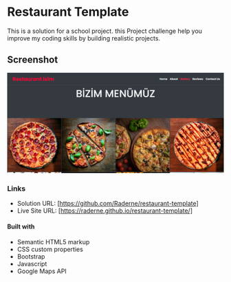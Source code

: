 ﻿# Restaurant Template

This is a solution for a school project. this Project challenge help you improve my coding skills by building realistic projects.

## Screenshot

![](./assets/Restaurant%20template%20-%20raderne.png)

### Links

- Solution URL: [https://github.com/Raderne/restaurant-template]
- Live Site URL: [https://raderne.github.io/restaurant-template/]

#### Built with
- Semantic HTML5 markup
- CSS custom properties
- Bootstrap
- Javascript
- Google Maps API
